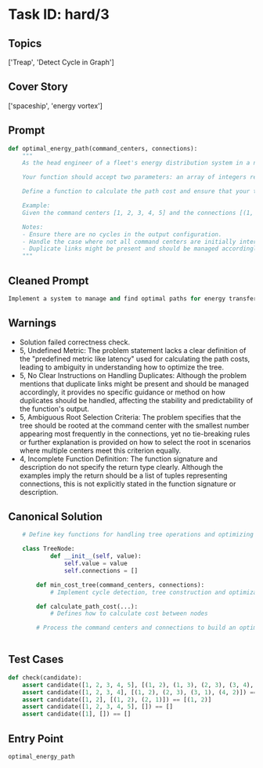 # Task ID: hard/3

## Topics

['Treap', 'Detect Cycle in Graph']

## Cover Story

['spaceship', 'energy vortex']

## Prompt

```python
def optimal_energy_path(command_centers, connections):
    """
    As the head engineer of a fleet's energy distribution system in a network of command centers, you are required to design an algorithm that determines the optimal paths for energy transfer between these command centers while ensuring no cycles are formed (the network should form a tree-like structure). Each center and their direct connections are given as unique integers and a list of tuples respectively.

    Your function should accept two parameters: an array of integers representing command centers and a list of tuples representing the bidirectional connections between these command centers. The aim is to select connections that form a tree rooted at the command center with the smallest number appearing most frequently in the connections, optimizing for minimal path cost based on a predefined metric like latency.

    Define a function to calculate the path cost and ensure that your tree minimizes this cost. The focus should be on solving the problem algorithmically without the need for visualization tools or external libraries.

    Example:
    Given the command centers [1, 2, 3, 4, 5] and the connections [(1, 2), (1, 3), (2, 3), (3, 4), (5, 1)], your function should return an optimal tree structure as a list of tuples representing the connections, like [(1, 2), (1, 3), (3, 4), (5, 1)].

    Notes:
    - Ensure there are no cycles in the output configuration.
    - Handle the case where not all command centers are initially interconnected.
    - Duplicate links might be present and should be managed accordingly.
    """

```

## Cleaned Prompt

```python
Implement a system to manage and find optimal paths for energy transfer between command centers to form a non-cyclic structure, maintaining a tree-like property (treap) for minimizing a cost function. You should also be able to visualize the computed structure.
```

## Warnings

- Solution failed correctness check.
- 5, Undefined Metric: The problem statement lacks a clear definition of the "predefined metric like latency" used for calculating the path costs, leading to ambiguity in understanding how to optimize the tree.
- 5, No Clear Instructions on Handling Duplicates: Although the problem mentions that duplicate links might be present and should be managed accordingly, it provides no specific guidance or method on how duplicates should be handled, affecting the stability and predictability of the function's output.
- 5, Ambiguous Root Selection Criteria: The problem specifies that the tree should be rooted at the command center with the smallest number appearing most frequently in the connections, yet no tie-breaking rules or further explanation is provided on how to select the root in scenarios where multiple centers meet this criterion equally.
- 4, Incomplete Function Definition: The function signature and description do not specify the return type clearly. Although the examples imply the return should be a list of tuples representing connections, this is not explicitly stated in the function signature or description.

## Canonical Solution

```python
    # Define key functions for handling tree operations and optimizing paths

    class TreeNode:
            def __init__(self, value):
                self.value = value
                self.connections = []

        def min_cost_tree(command_centers, connections):
            # Implement cycle detection, tree construction and optimization considering path costs

        def calculate_path_cost(...):
            # Defines how to calculate cost between nodes

        # Process the command centers and connections to build an optimized tree
    
```

## Test Cases

```python
def check(candidate):
    assert candidate([1, 2, 3, 4, 5], [(1, 2), (1, 3), (2, 3), (3, 4), (5, 1)]) == [(1, 2), (1, 3), (3, 4), (5, 1)]
    assert candidate([1, 2, 3, 4], [(1, 2), (2, 3), (3, 1), (4, 2)]) == [(1, 2), (2, 3), (4, 2)]
    assert candidate([1, 2], [(1, 2), (2, 1)]) == [(1, 2)]
    assert candidate([1, 2, 3, 4, 5], []) == []
    assert candidate([1], []) == []

```

## Entry Point

`optimal_energy_path`

